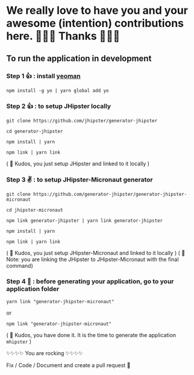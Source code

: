 # We really love to have you and your awesome (intention) contributions here. 🎉🎉🎉 Thanks 🎉🎉🎉

## To run the application in development

### Step 1 👍 : install [yeoman](https://yeoman.io/)

`npm install -g yo | yarn global add yo`

### Step 2 👍 : to setup JHipster locally

`git clone https://github.com/jhipster/generator-jhipster`

`cd generator-jhipster`

`npm install | yarn`

`npm link | yarn link`

( 🏁 Kudos, you just setup JHipster and linked to it locally )

### Step 3 ✌️ : to setup JHipster-Micronaut generator

`git clone https://github.com/generator-jhipster/generator-jhipster-micronaut`

`cd jhipster-micronaut`

`npm link generator-jhipster | yarn link generator-jhipster`

`npm install | yarn`

`npm link | yarn link`

( 🏁 Kudos, you just setup JHipster-Micronaut and linked to it locally )
( 📝 Note: you are linking the JHipster to JHipster-Micronaut with the final command)

### Step 4 🤟 : before generating your application, go to your application folder

`yarn link "generator-jhipster-micronaut"`

or

`npm link "generator-jhipster-micronaut"`

( 🏁 Kudos, you have done it. It is the time to generate the application `mhipster` )

✨✨✨✨ You are rocking ✨✨✨✨

Fix / Code / Document and create a pull request 💯
